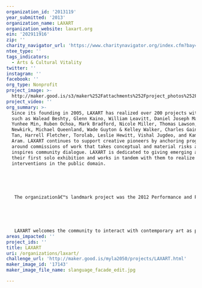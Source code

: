 ```yaml
---
organization_id: '2013119'
year_submitted: '2013'
organization_name: LAXART
organization_website: laxart.org
ein: '202911916'
zip: ''
charity_navigator_url: 'https://www.charitynavigator.org/index.cfm?bay=search.profile&ein=202911916'
ntee_type: ''
tags_indicators:
  - Arts & Cultural Vitality
twitter: ''
instagram: ''
facebook: ''
org_type: Nonprofit
project_image: >-
  http://maker.good.is/s3/maker%252Fattachments%252Fproject_photos%252Fimages%252F17143%252Fdisplay%252Fslanguage_facade_edit.jpg=c570x385
project_video: ''
org_summary: >-
  Since its founding in 2005, LAXART has realized over 200 projects with artists
  such as Walead Beshty, Glenn Kaino, William Leavitt, Daniel Joseph Martinez,
  Yunhee Min, Ruben Ochoa, Mark Bradford, Nicole Miller, Thomas Lawson, Kori
  Newkirk, Michael Queenland, Wade Guyton & Kelley Walker, Charles Gaines, Lisa
  Tan, Harrell Fletcher, Torolab, Leslie Hewitt, Vishal Jugdeo, and Kamrooz
  Aram. LAXART continues to support creative pioneers by anchoring programming
  around commissions of work that takes conceptual and material risks and
  inspires community dialogue. LAXART is dedicated to giving emerging art-makers
  their first solo exhibition and works in tandem with them to realize
  interventions in the public domain.
   
   
   
   
   
   The organizationâ€™s landmark project was the 2012 Performance and Public Art Festival, co-organized with the Getty Foundation under the umbrella of the major regionwide initiative, Pacific Standard Time: L.A. Art 1945-80. The 11-day festival featured new public artworks throughout the city; a dramatic sampling of the large-scale spectacles, expansive performances, and small-scale interventions that punctuated the history of postwar art in Los Angeles. In addition, new performances premiered each day, including outdoor visual spectacles, experimental theater and sound art, social and political interventions, and media art. A nightly after-party, Black Box, provided a space for socializing, and included surprise performances each evening.
   
   
   
   
   
   LAXART welcomes the community to interact with contemporary art as part of the everyday through L.A.P.D. initiatives. Our programming is central to the history of public art in L.A. Highlights include: Ruben Ochaâ€™s 2006 Extracted Freeway Wall Intervention, a photographic image of a Los Angeles landscape stretched on and interrupting a freeway wall; Jedediah Cesarâ€™s Gleanerâ€™s Stone, a resin sculpture temporarily sited at the NE corner of Washington Blvd. and Marcasel Avenue in Culver City as part of the 2008 California Biennial; Doug Aitkenâ€™s Migration, the acclaimed artistâ€™s first monumental public project in L.A. seen from Santa Monica Boulevard at Almont Drive in 2009; Joel Kyackâ€™s Superclogger, a mobile theatre mounted in the back of a pick-up truck, which traveled all around Los Angeles to the surprise of other motorists in summer 2010; and Piero Goliaâ€™s Luminous Sphere, a blue globe mounted on the top of the Standard Hotel in West Hollywood in 2010-11.
areas_impacted: ''
project_ids: ''
title: LAXART
uri: /organizations/laxart/
challenge_url: 'http://maker.good.is/myla2050/projects/LAXART.html'
maker_image_id: '17143'
maker_image_file_name: slanguage_facade_edit.jpg

---
```

